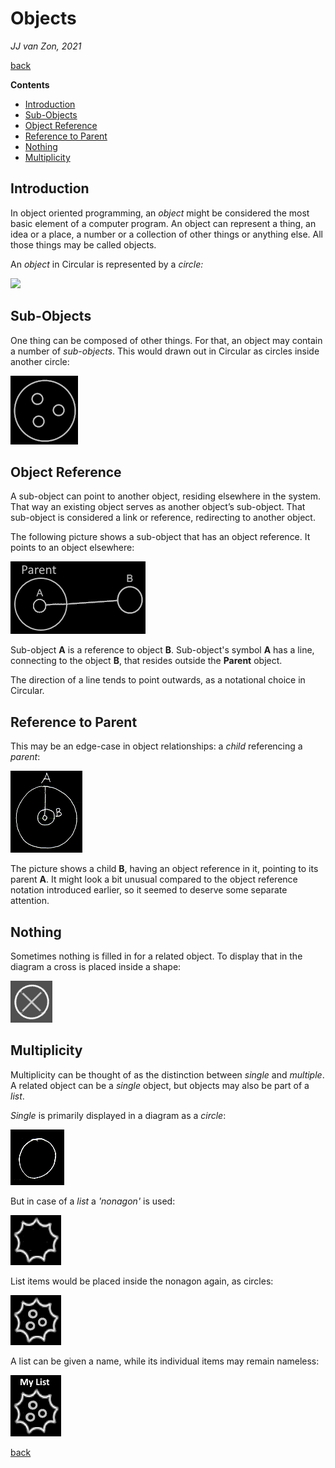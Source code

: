 ﻿Objects
=======

*JJ van Zon, 2021*

[back](../../)

__Contents__

- [Introduction](#introduction)
- [Sub-Objects](#sub-objects)
- [Object Reference](#object-reference)
- [Reference to Parent](#reference-to-parent)
- [Nothing](#nothing)
- [Multiplicity](#multiplicity)

Introduction
------------

In object oriented programming, an *object* might be considered the most basic element of a computer program. An object can represent a thing, an idea or a place, a number or a collection of other things or anything else. All those things may be called objects.

An *object* in Circular is represented by a *circle:*

![](images/Objects.001.png)

Sub-Objects
-----------

One thing can be composed of other things. For that, an object may contain a number of *sub-objects*. This would drawn out in Circular as circles inside another circle:

![](images/Objects.002.png)

Object Reference
----------------

A sub-object can point to another object, residing elsewhere in the system. That way an existing object serves as another object’s sub-object. That sub-object is considered a link or reference, redirecting to another object.

The following picture shows a sub-object that has an object reference. It points to an object elsewhere:

![](images/Objects.003.png)

Sub-object __A__ is a reference to object __B__. Sub-object's symbol __A__ has a line, connecting to the object __B__, that resides outside the __Parent__ object.

The direction of a line tends to point outwards, as a notational choice in Circular.

Reference to Parent
-------------------

This may be an edge-case in object relationships: a *child* referencing a *parent*:

![](images/reference-to-parent.png)

The picture shows a child __B__, having an object reference in it, pointing to its parent __A__. It might look a bit unusual compared to the object reference notation introduced earlier, so it seemed to deserve some separate attention.

Nothing
-------

Sometimes nothing is filled in for a related object. To display that in the diagram a cross is placed inside a shape:

![](images/Objects.004.png)

Multiplicity
------------

Multiplicity can be thought of as the distinction between *single* and *multiple*. A related object can be a *single* object, but objects may also be part of a *list*.

*Single* is primarily displayed in a diagram as a *circle*:

![](images/Objects.005.png)

But in case of a *list* a *'nonagon'* is used:

![](images/Objects.006.png)

List items would be placed inside the nonagon again, as circles:

![](images/Objects.007.png)

A list can be given a name, while its individual items may remain nameless:

![](images/list-named-with-3-items.png)

[back](../../)
